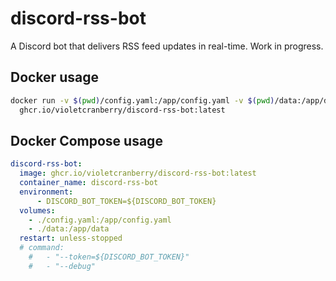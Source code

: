 # discord-rss-bot

A Discord bot that delivers RSS feed updates in real-time. Work in progress.

## Docker usage

```bash
docker run -v $(pwd)/config.yaml:/app/config.yaml -v $(pwd)/data:/app/data \
  ghcr.io/violetcranberry/discord-rss-bot:latest
```

## Docker Compose usage

```yaml
discord-rss-bot:
  image: ghcr.io/violetcranberry/discord-rss-bot:latest
  container_name: discord-rss-bot
  environment:
      - DISCORD_BOT_TOKEN=${DISCORD_BOT_TOKEN}
  volumes:
    - ./config.yaml:/app/config.yaml
    - ./data:/app/data
  restart: unless-stopped
  # command:
    #   - "--token=${DISCORD_BOT_TOKEN}"
    #   - "--debug"
```
